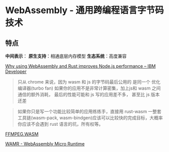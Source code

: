 # WebAssembly - 通用跨编程语言字节码技术

## 特点

**中间表示**：
**原生支持**：相通底层内存模型
**生态系统**：高度兼容

[Why using WebAssembly and Rust improves Node.js performance – IBM Developer](https://developer.ibm.com/technologies/web-development/articles/why-webassembly-and-rust-together-improve-nodejs-performance/)

> 只从 chrome 来说，因为 wasm 和 js 的字节码最后公用的 是同一个 优化编译器(turbo fan) 如果你的应用不是非常计算密集，加上js和 wasm 之间通信的额外消耗， 最后的性能可能和 js 写的应用差不多， 甚至比 js 版本还差

> 如果你只是写一个功能比较简单的应用练练手，直接用 rust-wasm 一整套工具链(wasm-pack, wasm-bindgen)应该可以比较快的完成目标，大概率你应该不会遇到 rust 语言的坑，所有权等。

[FFMPEG.WASM](https://ffmpegwasm.github.io/)

[WAMR - WebAssembly Micro Runtime](https://bytecodealliance.github.io/wamr.dev/)